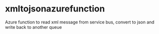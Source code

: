 # xmltojsonazurefunction
Azure function to read xml message from service bus, convert to json and write back to another queue 
